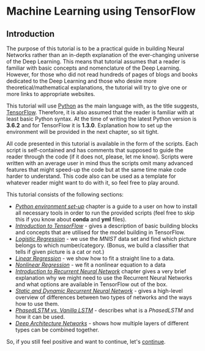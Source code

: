 # Machine Learning using TensorFlow

## Introduction
The purpose of this tutorial is to be a practical guide in building Neural Networks rather than an in-depth explanation of the ever-changing universe of the Deep Learning. This means that tutorial assumes that a reader is familiar with basic concepts and nomenclature of the Deep Learning. However, for those who did not read hundreds of pages of blogs and books dedicated to the Deep Learning and those who desire more theoretical/mathematical explanations, the tutorial will try to give one or more links to appropriate websites.

This tutorial will use [Python](https://www.python.org/) as the main language with, as the title suggests,  [TensorFlow](https://www.tensorflow.org/). Therefore, it is also assumed that the reader is familiar with at least basic  Python syntax.  At the time of writing the latest Python version is **3.6.2** and for TensorFlow it is **1.3.0**. Explanation how to set up the environment will be provided in the next chapter, so sit tight.

All code presented in this tutorial is available in the form of the scripts. Each script is self-contained and has comments that supposed to guide the reader through the code (if it does not, please, let me know). Scripts were written with an average user in mind thus the scripts omit many advanced features that might speed-up the code but at the same time make code harder to understand. This code also can be used as a template for whatever reader might want to do with it, so feel free to play around.

This tutorial consists of the following sections:
 + [*Python environment set-up*](environment.md) chapter is a guide to a user on how to install all necessary tools in order to run the provided scripts
(feel free to skip this if you know about **conda** and **yml** files).
 + [*Introduction to TensorFlow*](tensorflow_intro.md) - gives a description of basic building blocks and concepts that are utilised for the model building in TensorFlow.
 + [*Logistic Regression*](logistic_regression.md) - we use the *MNIST* data set and find which picture belongs to which number/category.
(Bonus, we build a classifier that tells if given picture is a cat or not.)
 + [*Linear Regression*](linear_regression.md) - we show how to fit a straight line to a data.
 + [*Nonlinear Regression*](nonlinear_regression.md) - we fit a nonlinear equation to a data
 + [*Introduction to Recurrent Neural Network*](rnn_intro.md) chapter gives a very brief explanation why we might need to use the Recurrent Neural Networks and what options are available in TensorFlow out of the box.
 + [*Static and Dynamic Recurrent Neural Network*]() - gives a high-level overview of differences between two types of networks and the ways how to use them.
 + [*PhasedLSTM vs. Vanilla LSTM*]() - describes what is a *PhasedLSTM* and how it can be used.
 + [*Deep Architecture Networks*]() - shows how multiple layers of different types can be combined together.  

So, if you still feel positive and want to continue, let's [continue](environment.md).
